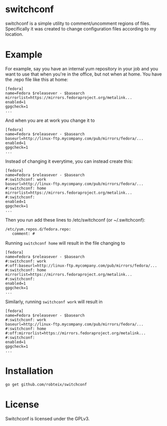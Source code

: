 switchconf
==========

switchconf is a simple utility to comment/uncomment regions of files.
Specifically it was created to change configuration files according to my
location.

Example
=======

For example, say you have an internal yum repository in your job and you
want to use that when you're in the office, but not when at home. You
have the .repo file like this at home:

    [fedora]
    name=Fedora $releasever - $basearch
    mirrorlist=https://mirrors.fedoraproject.org/metalink...
    enabled=1
    gpgcheck=1
    ...

And when you are at work you change it to

    [fedora]
    name=Fedora $releasever - $basearch
    baseurl=http://linux-ftp.mycompany.com/pub/mirrors/fedora/...
    enabled=1
    gpgcheck=1
    ...

Instead of changing it everytime, you can instead create this:

    [fedora]
    name=Fedora $releasever - $basearch
    #:switchconf: work
    baseurl=http://linux-ftp.mycompany.com/pub/mirrors/fedora/...
    #:switchconf: home
    mirrorlist=https://mirrors.fedoraproject.org/metalink...
    #:switchconf:
    enabled=1
    gpgcheck=1
    ...

Then you run add these lines to /etc/switchconf (or ~/.switchconf):

    /etc/yum.repos.d/fedora.repo:
       comment: #

Running `switchconf home` will result in the file changing to

    [fedora]
    name=Fedora $releasever - $basearch
    #:switchconf: work
    #:off:baseurl=http://linux-ftp.mycompany.com/pub/mirrors/fedora/...
    #:switchconf: home
    mirrorlist=https://mirrors.fedoraproject.org/metalink...
    #:switchconf:
    enabled=1
    gpgcheck=1
    ...

Similarly, running `switchconf work` will result in

    [fedora]
    name=Fedora $releasever - $basearch
    #:switchconf: work
    baseurl=http://linux-ftp.mycompany.com/pub/mirrors/fedora/...
    #:switchconf: home
    #:off:mirrorlist=https://mirrors.fedoraproject.org/metalink...
    #:switchconf:
    enabled=1
    gpgcheck=1
    ...

Installation
============

    go get github.com/robteix/switchconf

License
=======

Switchconf is licensed under the GPLv3.
